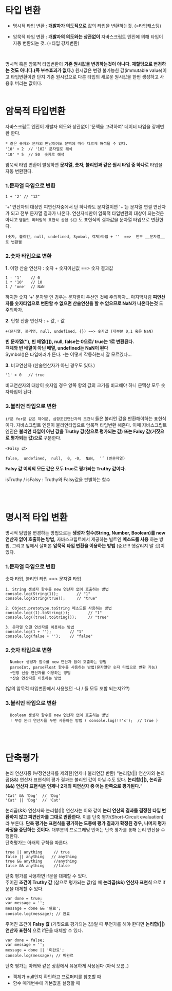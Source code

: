 타입 변환
===================

- 명시적 타입 변환 : __개발자가 의도적으로__ 값의 타입을 변환하는것. (=타입캐스팅)

- 암묵적 타입 변환 : __개발자의 의도와는 상관없이__ 자바스크립트 엔진에 의해 타입이 자동 변환되는 것. (=타입 강제변환)
<br/>

명시적 혹은 암묵적 타입변환이 __기존 원시값을 변경하는것이 아니다. 재할당으로 변경하는 것도 아니다.(즉 부수효과가 없다.)__ 원시값은 변경 불가능한 값(immutable value)이고 타입변환이란 단지 기존 원시값으로 다른 타입의 새로운 원시값을 한번 생성하고 사용후 버리는 값이다.
<br/>
<br/>

# 암묵적 타입변환

자바스크립트 엔진이 개발자 의도와 상관없이 '문맥을 고려하여' 데이터 타입을 강제변환 한다.

    * 같은 숫자와 문자의 만남이어도 문맥에 따라 다르게 해석될 수 있다.   
    '10' + 2  // '102' 문자열로 해석   
    '10' * 5  // 50  숫자로 해석   

암묵적 타입 변환이 발생하면 __문자열, 숫자, 불리언과 같은 원시 타입 중 하나로__ 타입을 자동 변환한다.
<br/>

### 1.문자열 타입으로 변환

    1 + '2' // "12"

'+' 연산자의 대상인 피연산자중에서 단 하나라도 문자열이면 '+'는 문자열 연결 연산자가 되고 전부 문자열 결과가 나온다.
연산자식만이 암묵적 타입변환의 대상이 되는것은 아니고 `템플릿 리터럴의 표현식 삽입 ${}` 도 표현식의 결과값을 문자열 타입으로 변환한다.

    (숫자, 불리언, null, undefined, Symbol, 객체)타입 + ''  ==>  전부 __문자열__ 로 변환됌

### 2.숫자 타입으로 변환

__1.__ 이항 산술 연산자 : 숫자 + 숫자아닌값  ==> 숫자 결과값

    1 - '1'    // 0
    1 * '10'   // 10
    1 / 'one'  // NaN

하지만 숫자 '+' 문자열 인 경우는 문자열이 우선인 것에 주의하자...
마지막처럼 __피연산자를 숫자타입으로 변환할 수 없으면 산술연산을 할 수 없으므로 NaN가 나온다는것__ 도 주의하자.

__2.__ 단항 산술 연산자 :  + 값, - 값

    +(문자열, 불리언, null, undefined, {}) ==> 숫자값 (대부분 0,1 혹은 NaN)

__빈 문자열(‘’), 빈 배열([]), null, false는 0으로/ true는 1로 변환된다.__    
__객체와 빈 배열이 아닌 배열, undefined는 NaN이 된다__    
Symbol()은 타입에러가 뜬다. -는 어떻게 작동하는지 잘 모르겠다...

__3.__ 비교연산자 (산술연산자가 아닌 경우도 있다.)

    '1' > 0   // true

비교연산자의 대상이 숫자일 경우 양쪽 항의 값의 크기를 비교해야 하니 문맥상 모두 숫자타입이 된다.

### 3.불리언 타입으로 변환
`if문 for문 같은 제어문, 삼항조건연산자의 조건식` 들은 불리언 값을 반환해야하는 표현식이다. 자바스크립트 엔진이 불리언타입으로 암묵적 타입변환 해준다.
이때 자바스크립트 엔진은 __불리언 타입이 아닌 값을 Truthy 값(참으로 평가되는 값) 또는 Falsy 값(거짓으로 평가되는 값)으로__ 구분한다.

    <Falsy 값>   

    false,  undefined,  null,  0, -0,  NaN,  ’’ (빈문자열)

__Falsy 값 이외의 모든 값은 모두 true로 평가되는 Truthy 값이다.__

isTruthy / isFalsy  :  Truthy와 Falsy값을 판별하는 함수

<br/>
<br/>

# 명시적 타입 변환
명시적 탕입을 변경하는 방법으로는 __생성자 함수(String, Number, Boolean)를 new 연산자 없이 호출하는 방법,__ 자바스크립트에서 제공하는 빌트인 __메소드를 사용__ 하는 방법, 그리고 앞에서 살펴본 __암묵적 타입 변환을 이용하는 방법__ (중요!!! 헷갈리지 말 것)이 있다.

### 1.문자열 타입으로 변환
숫자 타입, 불리언 타입  ==>  문자열 타입

    1. String 생성자 함수를 new 연산자 없이 호출하는 방법   
    console.log(String(1));        // "1"   
    console.log(String(true));     // "true"   
<!-- <br/> -->

    2. Object.prototype.toString 메소드를 사용하는 방법   
    console.log((1).toString());        // "1"   
    console.log((true).toString());     // "true"   
<!-- <br/> -->

    3. 문자열 연결 연산자를 이용하는 방법   
    console.log(1 + '');        // "1"   
    console.log(false + '');    // "false"   
<!-- <br/> -->

### 2.숫자 타입으로 변환
 
      Number 생성자 함수를 new 연산자 없이 호출하는 방법    
      parseInt, parseFloat 함수를 사용하는 방법(문자열만 숫자 타입으로 변환 가능)   
      +단항 산술 연산자를 이용하는 방법   
      *산술 연산자를 이용하는 방법   

(앞의 암묵적 타입변환에서 사용했던 -나 / 들 모두 포함 되는지???)

### 3.불리언 타입으로 변환
      Boolean 생성자 함수를 new 연산자 없이 호출하는 방법   
      ! 부정 논리 연산자를 두번 사용하는 방법 ( console.log(!!'x');  // true ) 

<br/>
<br/>

# 단축평가

논리 연산자중 !부정연산자를 제외한(언제나 불리언값 반환) “논리합(||) 연산자와 논리곱(&&) 연산자 표현식의 평가 결과는 불리언 값이 아닐 수도 있다. __논리합(||), 논리곱(&&) 연산자 표현식은 언제나 2개의 피연산자 중 어는 한쪽으로 평가된다.__”

    'Cat' && 'Dog'  // 'Dog'   
    'Cat' || 'Dog'  // 'Cat'

논리곱(&&) 연산자와 논리합(||) 연산자는 이와 같이 __논리 연산의 결과를 결정한 타입 변환하지 않고 피연산자를 그대로 반환한다.__ 이를 단축 평가(Short-Circuit evaluation)라 부른다. __단축 평가는 표현식을 평가하는 도중에 평가 결과가 확정된 경우, 나머지 평가 과정을 중단하는 것이다.__ 대부분의 프로그래밍 언어는 단축 평가를 통해 논리 연산을 수행한다.   
단축평가는 아래의 규칙을 따른다.

    true || anything	 // true
    false || anything 	// anything
    true && anything	 //anything
    false && anything	 //false

단축 평가를 사용하면 if문을 대체할 수 있다.    
주어진 __조건이 Truthy 값__ (참으로 평가되는 값)일 때 __논리곱(&&) 연산자 표현식__ 으로 if문을 대체할 수 있다.
  
    var done = true;
    var message = '';
    message = done && '완료';
    console.log(message); // 완료

주어진 조건이 __Falsy 값__ (거짓으로 평가되는 값)일 때 무언가를 해야 한다면 __논리합(||) 연산자 표현식__ 으로 if문을 대체할 수 있다.

    var done = false;
    var message = '';
    message = done || '미완료';
    console.log(message); // 미완료

단축 평가는 아래와 같은 상황에서 유용하게 사용된다 (아직 모름..)

- 객체가 null인지 확인하고 프로퍼티를 참조할 때
- 함수 매개변수에 기본값을 설정할 때
